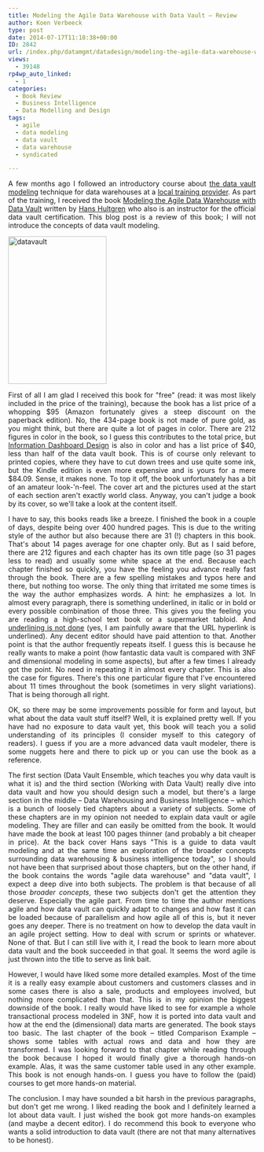 ```yaml
---
title: Modeling the Agile Data Warehouse with Data Vault – Review
author: Koen Verbeeck
type: post
date: 2014-07-17T11:18:38+00:00
ID: 2842
url: /index.php/datamgmt/datadesign/modeling-the-agile-data-warehouse-with-data-vault-review-2/
views:
  - 39148
rp4wp_auto_linked:
  - 1
categories:
  - Book Review
  - Business Intelligence
  - Data Modelling and Design
tags:
  - agile
  - data modeling
  - data vault
  - data warehouse
  - syndicated

---
```

<p style="text-align: justify">
  A few months ago I followed an introductory course about <a href="http://en.wikipedia.org/wiki/Data_Vault_Modeling">the data vault modeling</a> technique for data warehouses at a <a href="https://www.infosupport.com/">local training provider</a>. As part of the training, I received the book <a href="http://www.amazon.com/Modeling-Agile-Warehouse-Vault-Volume/dp/061572308X/ref=tmm_pap_title_0?ie=UTF8&qid=1405584375&sr=8-2">Modeling the Agile Data Warehouse with Data Vault</a> written by <a href="http://hanshultgren.wordpress.com/">Hans Hultgren</a> who also is an instructor for the official data vault certification. This blog post is a review of this book; I will not introduce the concepts of data vault modeling.
</p>

<p style="text-align: justify">
  <a href="/wp-content/uploads/2014/07/datavault.jpg"><img class="alignnone wp-image-2841 size-medium" src="/wp-content/uploads/2014/07/datavault-200x300.jpg" alt="datavault" width="200" height="300" srcset="/wp-content/uploads/2014/07/datavault-200x300.jpg 200w, /wp-content/uploads/2014/07/datavault.jpg 231w" sizes="(max-width: 200px) 100vw, 200px" /></a>
</p>

<p style="text-align: justify">
  First of all I am glad I received this book for "free" (read: it was most likely included in the price of the training), because the book has a list price of a whopping $95 (Amazon fortunately gives a steep discount on the paperback edition). No, the 434-page book is not made of pure gold, as you might think, but there are quite a lot of pages in color. There are 212 figures in color in the book, so I guess this contributes to the total price, but <a href="http://www.amazon.com/Information-Dashboard-Design-At---Glance/dp/1938377001/ref=sr_1_1?s=books&ie=UTF8&qid=1405585061&sr=1-1&keywords=information+dashboard+design&dpPl=1">Information Dashboard Design</a> is also in color and has a list price of $40, less than half of the data vault book. This is of course only relevant to printed copies, where they have to cut down trees and use quite some ink, but the Kindle edition is even more expensive and is yours for a mere $84.09. Sense, it makes none. To top it off, the book unfortunately has a bit of an amateur look-'n-feel. The cover art and the pictures used at the start of each section aren't exactly world class. Anyway, you can't judge a book by its cover, so we'll take a look at the content itself.
</p>

<p style="text-align: justify">
  I have to say, this books reads like a breeze. I finished the book in a couple of days, despite being over 400 hundred pages. This is due to the writing style of the author but also because there are 31 (!) chapters in this book. That's about 14 pages average for one chapter only. But as I said before, there are 212 figures and each chapter has its own title page (so 31 pages less to read) and usually some white space at the end. Because each chapter finished so quickly, you have the feeling you advance really fast through the book. There are a few spelling mistakes and typos here and there, but nothing too worse. The only thing that irritated me some times is the way the author emphasizes words. A hint: he emphasizes a lot. In almost every paragraph, there is something underlined, in italic or in bold or every possible combination of those three. This gives you the feeling you are reading a high-school text book or a supermarket tabloid. And <a href="http://practicaltypography.com/underlining.html">underlining is not done</a> (yes, I am painfully aware that the URL hyperlink is underlined). Any decent editor should have paid attention to that. Another point is that the author frequently repeats itself. I guess this is because he really wants to make a point (how fantastic data vault is compared with 3NF and dimensional modeling in some aspects), but after a few times I already got the point. No need in repeating it in almost every chapter. This is also the case for figures. There's this one particular figure that I've encountered about 11 times throughout the book (sometimes in very slight variations). That is being thorough all right.
</p>

<p style="text-align: justify">
  OK, so there may be some improvements possible for form and layout, but what about the data vault stuff itself? Well, it is explained pretty well. If you have had no exposure to data vault yet, this book will teach you a solid understanding of its principles (I consider myself to this category of readers). I guess if you are a more advanced data vault modeler, there is some nuggets here and there to pick up or you can use the book as a reference.
</p>

<p style="text-align: justify">
  The first section (Data Vault Ensemble, which teaches you why data vault is what it is) and the third section (Working with Data Vault) really dive into data vault and how you should design such a model, but there's a large section in the middle – Data Warehousing and Business Intelligence – which is a bunch of loosely tied chapters about a variety of subjects. Some of these chapters are in my opinion not needed to explain data vault or agile modeling. They are filler and can easily be omitted from the book. It would have made the book at least 100 pages thinner (and probably a bit cheaper in price). At the back cover Hans says "This is a guide to data vault modeling and at the same time an exploration of the broader concepts surrounding data warehousing & business intelligence today", so I should not have been that surprised about those chapters, but on the other hand, if the book contains the words "agile data warehouse" and "data vault", I expect a deep dive into both subjects. The problem is that because of all those <em>broader concepts</em>, these two subjects don't get the attention they deserve. Especially the agile part. From time to time the author mentions agile and how data vault can quickly adapt to changes and how fast it can be loaded because of parallelism and how agile all of this is, but it never goes any deeper. There is no treatment on how to develop the data vault in an agile project setting. How to deal with scrum or sprints or whatever. None of that. But I can still live with it, I read the book to learn more about data vault and the book succeeded in that goal. It seems the word agile is just thrown into the title to serve as link bait.
</p>

<p style="text-align: justify">
  However, I would have liked some more detailed examples. Most of the time it is a really easy example about customers and customers classes and in some cases there is also a sale, products and employees involved, but nothing more complicated than that. This is in my opinion the biggest downside of the book. I really would have liked to see for example a whole transactional process modeled in 3NF, how it is ported into data vault and how at the end the (dimensional) data marts are generated. The book stays too basic. The last chapter of the book – titled Comparison Example – shows some tables with actual rows and data and how they are transformed. I was looking forward to that chapter while reading through the book because I hoped it would finally give a thorough hands-on example. Alas, it was the same customer table used in any other example. This book is not enough hands-on. I guess you have to follow the (paid) courses to get more hands-on material.
</p>

<p style="text-align: justify">
  The conclusion. I may have sounded a bit harsh in the previous paragraphs, but don't get me wrong. I liked reading the book and I definitely learned a lot about data vault. I just wished the book got more hands-on examples (and maybe a decent editor). I do recommend this book to everyone who wants a solid introduction to data vault (there are not that many alternatives to be honest).
</p>